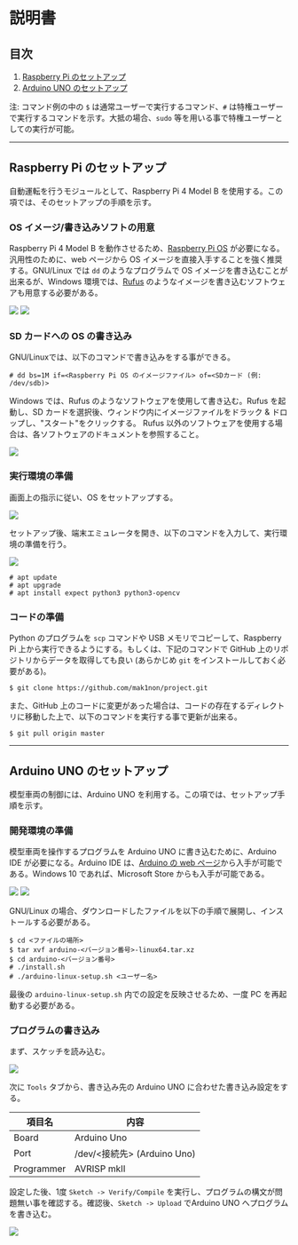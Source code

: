 # 説明書

## 目次

1. [Raspberry Pi のセットアップ](#raspi-setup)
2. [Arduino UNO のセットアップ](#arduino-setup)

注: コマンド例の中の `$` は通常ユーザーで実行するコマンド、`#` は特権ユーザーで実行するコマンドを示す。大抵の場合、`sudo` 等を用いる事で特権ユーザーとしての実行が可能。

---

<h2 id="raspi-setup">Raspberry Pi のセットアップ</h2>

自動運転を行うモジュールとして、Raspberry Pi 4 Model B を使用する。この項では、そのセットアップの手順を示す。

### OS イメージ/書き込みソフトの用意

Raspberry Pi 4 Model B を動作させるため、[Raspberry Pi OS](https://www.raspberrypi.org/downloads/) が必要になる。汎用性のために、web ページから OS イメージを直接入手することを強く推奨する。GNU/Linux では `dd` のようなプログラムで OS イメージを書き込むことが出来るが、Windows 環境では、[Rufus](https://rufus.ie/) のようなイメージを書き込むソフトウェアも用意する必要がある。

![](img/get-raspbian-1.png)
![](img/get-raspbian-2.png)

### SD カードへの OS の書き込み

GNU/Linuxでは、以下のコマンドで書き込みをする事ができる。

```
# dd bs=1M if=<Raspberry Pi OS のイメージファイル> of=<SDカード (例: /dev/sdb)>
```

Windows では、Rufus のようなソフトウェアを使用して書き込む。Rufus を起動し、SD カードを選択後、ウィンドウ内にイメージファイルをドラック & ドロップし、\"スタート\"をクリックする。 Rufus 以外のソフトウェアを使用する場合は、各ソフトウェアのドキュメントを参照すること。

![](img/rufus.png)

### 実行環境の準備

画面上の指示に従い、OS をセットアップする。

![](img/raspi-setup-1.jpg)

セットアップ後、端末エミュレータを開き、以下のコマンドを入力して、実行環境の準備を行う。

![](img/raspi-setup-2.jpg)

```
# apt update
# apt upgrade
# apt install expect python3 python3-opencv
```

### コードの準備

Python のプログラムを `scp` コマンドや USB メモリでコピーして、Raspberry Pi 上から実行できるようにする。もしくは、下記のコマンドで GitHub 上のリポジトリからデータを取得しても良い (あらかじめ `git` をインストールしておく必要がある)。

```
$ git clone https://github.com/mak1non/project.git
```

また、GitHub 上のコードに変更があった場合は、コードの存在するディレクトリに移動した上で、以下のコマンドを実行する事で更新が出来る。

```
$ git pull origin master
```

---

<h2 id="arduino-setup">Arduino UNO のセットアップ</h2>

模型車両の制御には、Arduino UNO を利用する。この項では、セットアップ手順を示す。

### 開発環境の準備

模型車両を操作するプログラムを Arduino UNO に書き込むために、Arduino IDE が必要になる。Arduino IDE は、[Arduino の web ページ](https://www.arduino.cc/en/Main/Software)から入手が可能である。Windows 10 であれば、Microsoft Store からも入手が可能である。

![](img/get-arduino.png)
![](img/get-arduino-ms.png)

GNU/Linux の場合、ダウンロードしたファイルを以下の手順で展開し、インストールする必要がある。

```
$ cd <ファイルの場所>
$ tar xvf arduino-<バージョン番号>-linux64.tar.xz
$ cd arduino-<バージョン番号>
# ./install.sh
# ./arduino-linux-setup.sh <ユーザー名>
```

最後の `arduino-linux-setup.sh` 内での設定を反映させるため、一度 PC を再起動する必要がある。

### プログラムの書き込み

まず、スケッチを読み込む。

![](img/arduino-write-1.png)

次に `Tools` タブから、書き込み先の Arduino UNO に合わせた書き込み設定をする。

| 項目名     | 内容                        |
| ---------- | --------------------------- |
| Board      | Arduino Uno                 |
| Port       | /dev/<接続先> (Arduino Uno) |
| Programmer | AVRISP mkII                 |

設定した後、1度 `Sketch -> Verify/Compile` を実行し、プログラムの構文が問題無い事を確認する。確認後、`Sketch -> Upload` でArduino UNO へプログラムを書き込む。

![](img/arduino-write-2.png)
